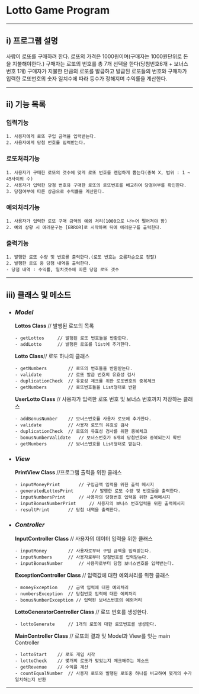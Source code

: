 Lotto Game Program
==========
----
## i) 프로그램 설명
사람이 로또를 구매하려 한다. 로또의 가격은 1000원이며(구매자는 1000원단위로 돈을 지불해야한다.)
구매자는 로또의 번호를 총 7개 선택을 한다(당첨번호6개 + 보너스번호 1개) 구매자가 지불한 만큼의
로또를 발급하고 발급된 로또들의 번호와 구매자가 입력한 로또번호의 숫자 일치수에 따라 등수가
정해지며 수익률을 계산한다.

----

## ii) 기능 목록
###  입력기능
```
1. 사용자에게 로또 구입 금액을 입력받는다.
2. 사용자에게 당첨 번호를 입력받는다.
```

### 로또처리기능
```
1. 사용자가 구매한 로또의 갯수에 맞게 로또 번호를 랜덤하게 뽑는다(중복 X, 범위 : 1 ~ 45사이의 수)
2. 사용자가 입력한 당첨 번호와 구매한 로또의 로또번호를 배교하여 당첨여부를 확인한다.
3. 당첨여부에 따른 상금으로 수익률을 계산한다.
```
### 예외처리기능
```
1. 사용자가 입력한 로또 구매 금액의 예외 처리(1000으로 나누어 떨어져야 함)
2. 예외 상황 시 에러문구는 [ERROR]로 시작하며 뒤에 에러문구를 출력한다.
```
### 출력기능
```
1. 발행한 로또 수량 및 번호를 출력한다.(로또 번호는 오름차순으로 정렬)
2. 발행한 로또 중 당첨 내역을 출력한다.
- 당첨 내역 : 수익률, 일치갯수에 따른 당첨 로또 갯수
```
------

## iii) 클래스 및 메소드
- ### *Model*
    **Lottos Class** // 발행된 로또의 목록
    ```agsl
    - getLottos     // 발행된 로또 번호들을 반환한다.
    - addLotto      // 발행된 로또를 list에 추가한다.
    ```
  
    **Lotto Class**// 로또 하나의 클래스
    ```agsl
    - getNumbers        // 로또의 번호들을 반환받는다.
    - validate          // 로또 발급 번호의 유효성 검사
    - duplicationCheck  // 유효성 체크를 위한 로또번호의 중복체크
    - getNumbers        // 로또번호들을 List형태로 반환
    ```
  
    **UserLotto Class** // 사용자가 입력한 로또 번호 및 보너스 번호까지 저장하는 클래스
    ```agsl
    - addBonusNumber    // 보너스번호를 사용자 로또에 추가한다.
    - validate          // 사용자 로또의 유효성 검사
    - duplicationCheck  // 로또의 유효성 검사를 위한 중복체크
    - bonusNumberValidate   // 보너스번호가 6개의 당첨번호와 중복되는지 확인
    - getNumbers        // 보너스번호를 List형태로 받는다.
    ```

- ### *View*
    **PrintView Class** //프로그램 출력을 위한 클래스
    ```agsl
    - inputMoneyPrint       // 구입금액 입력을 위한 출력 메시지
    - generatedLottosPrint       // 발행한 로또 수량 및 번호들을 출력한다.
    - inputNumbersPrint     // 사용자의 당첨번호 입력을 위한 출력메시지
    - inputBonusNumberPrint     // 사용자의 보너스 번호입력을 위한 출력메시지
    - resultPrint       // 당첨 내역을 출력한다.
    ```

- ### *Controller*
    **InputController Class** // 사용자의 데이터 입력을 위한 클래스
    ```agsl
    - inputMoney        // 사용자로부터 구입 금액을 입력받는다.
    - inputNumbers      // 사용자로부터 당첨번호를 입력받는다.
    - inputBonusNumber      // 사용자로부터 당첨 보너스번호를 입력받는다.
    ```
    **ExceptionController Class** // 입력값에 대한 예외처리를 위한 클래스
    ```agsl
    - moneyException    // 금액 입력에 대한 예외처리
    - numbersException  // 당첨번호 입력에 대한 예외처리
    - bonusNumberException // 입력된 보너스번호의 예외처리
    ```
  
    **LottoGeneratorController Class** // 로또 번호를 생성한다.
    ```agsl
    - lottoGenerate     // 1개의 로또에 대한 로또번호를 생성한다.
    ```
  
    **MainController Class** // 로또의 결과 및 Model과 View를 잇는 main Controller
    ```agsl
    - lottoStart    // 로또 게임 시작
    - lottoCheck    // 몇개의 로또가 맞았는지 체크해주는 메소드
    - getRevenue    // 수익률 계산
    - countEqualNumber  // 사용자 로또와 발행된 로또중 하나를 비교하여 몇개의 수가 일치하는지 반환
    ```

----